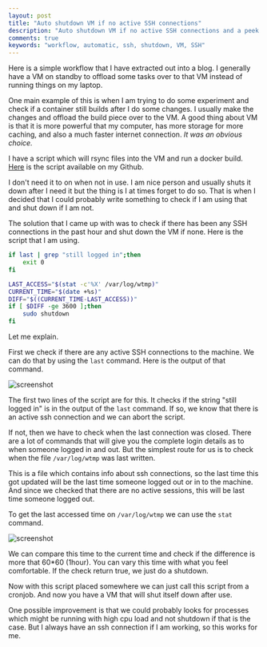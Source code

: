 ```yaml
---
layout: post
title: "Auto shutdown VM if no active SSH connections"
description: "Auto shutdown VM if no active SSH connections and a peek into my workflow"
comments: true
keywords: "workflow, automatic, ssh, shutdown, VM, SSH"
---
```


Here is a simple workflow that I have extracted out into a blog.
I generally have a VM on standby to offload some tasks over to that VM instead of running things on my laptop.

One main example of this is when I am trying to do some experiment and check if a container still builds after I do some
changes. I usually make the changes and offload the build piece over to the VM. A good thing about VM is that it is more
powerful that my computer, has more storage for more caching, and also a much faster internet connection.
*It was an obvious choice.*

I have a script which will rsync files into the VM and run a docker build. [Here](https://github.com/meain/dotfiles/blob/master/scripts/.bin/try-build)
is the script available on my Github.

I don't need it to on when not in use. I am nice person and usually shuts it down after I need it but the thing is I at
times forget to do so. That is when I decided that I could probably write something to check if I am using that and shut
down if I am not.

The solution that I came up with was to check if there has been any SSH connections in the past hour and shut down
the VM if none. Here is the script that I am using.

```sh
if last | grep "still logged in";then
    exit 0
fi

LAST_ACCESS="$(stat -c'%X' /var/log/wtmp)"
CURRENT_TIME="$(date +%s)"
DIFF="$((CURRENT_TIME-LAST_ACCESS))"
if [ $DIFF -ge 3600 ];then
    sudo shutdown
fi
```

Let me explain.

First we check if there are any active SSH connections to the machine. We can do that by using the `last` command.
Here is the output of that command.

![screenshot]({{site.url}}{{site.baseurl}}/assets/images/ssh-last.png)

The first two lines of the script are for this. It checks if the string "still logged in" is in the output of the `last`
command. If so, we know that there is an active ssh connection and we can abort the script.

If not, then we have to check when the last connection was closed.
There are a lot of commands that will give you the complete login details as to when someone logged in and out.
But the simplest route for us is to check when the file `/var/log/wtmp` was last written.

This is a file which contains info about ssh connections, so the last time this got updated will be the last time
someone logged out or in to the machine. And since we checked that there are no active sessions, this will be last time
someone logged out.

To get the last accessed time on `/var/log/wtmp` we can use the `stat` command.

![screenshot]({{site.url}}{{site.baseurl}}/assets/images/ssh-stat.png)

We can compare this time to the current time and check if the difference is more that 60*60 (1hour). You can vary this
time with what you feel comfortable.
If the check return true, we just do a shutdown.

Now with this script placed somewhere we can just call this script from a cronjob.
And now you have a VM that will shut itself down after use.

One possible improvement is that we could probably looks for processes which might be running with high cpu load and
not shutdown if that is the case. But I always have an ssh connection if I am working, so this works for me.

